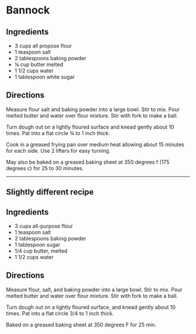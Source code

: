 # Bannock

## Ingredients

* 3 cups all propose flour 
* 1 teaspoon salt
* 2 tablespoons baking powder 
* ¼ cup butter melted
* 1 1/2 cups water 
* 1 tablespoon white sugar

## Directions

Measure flour salt and baking powder into a large bowl. Stir to mix. Pour melted butter and water over flour mixture. Stir with fork to make a ball.

Turn dough out on a lightly floured surface and knead gently about 10 times. Pat into a flat circle ¾ to 1 inch thick.

Cook in a greased frying pan over medium heat allowing about 15 minutes for each side. Use 2 lifters for easy turning. 

May also be baked on a greased baking sheet at 350 degrees f (175 degrees c) for 25 to 30 minutes.


-----------

## Slightly different recipe

## Ingredients

* 3 cups all-purpose flour
* 1 teaspoon salt
* 2 tablespoons baking powder
* 1 tablespoon sugar
* 1/4 cup butter, melted
* 1 1/2 cups water


## Directions

Measure flour, salt, and baking powder into a large bowl. Stir to mix. Pour melted butter and water over flour mixture. Stir with fork to make a ball.

Turn dough out on a lightly floured surface, and knead gently about 10 times. Pat into a flat circle 3/4 to 1 inch thick.

Baked on a greased baking sheet at 350 degrees F for 25 min.
